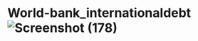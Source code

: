 # World-bank_internationaldebt![Screenshot (178)](https://user-images.githubusercontent.com/100995240/156877604-592534b5-d698-45a1-9e6c-1a0bddf584ea.png)

